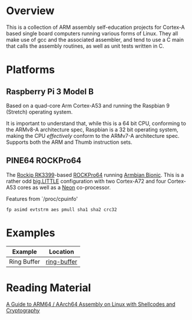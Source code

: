 # Overview

This is a collection of ARM assembly self-education projects for Cortex-A based single board computers running 
various forms of Linux. They all make use of gcc and the associated assembler, and tend to use a C main that calls 
the assembly routines, as well as unit tests written in C.

# Platforms 

## Raspberry Pi 3 Model B

Based on a quad-core Arm Cortex-A53 and running the Raspbian 9 (Stretch) operating system.

It is important to understand that, while this is a 64 bit CPU, conforming to the ARMv8-A architecture spec, 
Raspbian is a 32 bit operating system, making the CPU _effectively_ conform to the ARMv7-A architecture spec. 
Supports both the ARM and Thumb instruction sets.

## PINE64 ROCKPro64

The [Rockip RK3399](ihttp://rockchip.wikidot.com/rk3399)-based [ROCKPro64](https://www.pine64.org/rockpro64/)
running [Armbian Bionic](https://www.armbian.com/rockpro64/). This is a rather odd 
[big.LITTLE](https://www.arm.com/why-arm/technologies/big-little) configuration with two Cortex-A72 and 
four Cortex-A53 cores as well as a [Neon](https://developer.arm.com/architectures/instruction-sets/simd-isas/neon) 
co-processor.

Features from `/proc/cpuinfo'
```
fp asimd evtstrm aes pmull sha1 sha2 crc32
```

# Examples

| Example | Location |
|-----------| -------- |
| Ring Buffer | [ring-buffer](ring-buffer) |

# Reading Material
[A Guide to ARM64 / AArch64 Assembly on Linux with Shellcodes and Cryptography](https://modexp.wordpress.com/2018/10/30/arm64-assembly/)


